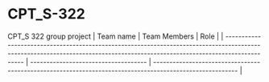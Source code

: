 # CPT_S-322
CPT_S 322 group project
| Team name                                                                                                                                                                         | Team Members                             | Role                                                                                                    |
| ---------------------------------------------------------------------------------------------------------------------------------------------------------------------------- | ------------------------------------ | -------------------------------------------------------------------------------------------------------- |
